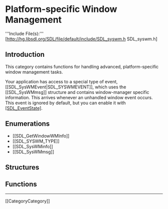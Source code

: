 # Platform-specific Window Management

'''Include File(s):'''  [http://hg.libsdl.org/SDL/file/default/include/SDL_syswm.h SDL_syswm.h]


## Introduction
This category contains functions for handling advanced, platform-specific window management tasks.

Your application has access to a special type of event, [[SDL_SysWMEvent|SDL_SYSWMEVENT]], which uses the [[SDL_SysWMmsg]] structure and contains window-manager specific information.  This arrives whenever an unhandled window event occurs.  This event is ignored by default, but you can enable it with [[SDL_EventState]]().

## Enumerations

<!-- BEGIN CATEGORY LIST -->
* [[SDL_GetWindowWMInfo]]
* [[SDL_SYSWM_TYPE]]
* [[SDL_SysWMinfo]]
* [[SDL_SysWMmsg]]
<!-- END CATEGORY LIST -->

## Structures


## Functions


----
[[CategoryCategory]]
